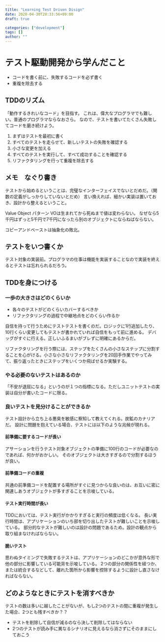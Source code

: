 ```yaml
---
title: "Learning Test Driven Disign"
date: 2020-04-30T20:33:56+09:00
draft: true

categories: ["development"]
tags: []
author: ""
---
```


# テスト駆動開発から学んだこと

- コードを書く前に、失敗するコードを必ず書く
- 重複を除去する

## TDDのリズム

「動作するきれいなコード」を目指す。
これは、偉大なプログラマでも難しい。普通のプログラマならなおさら。
なので、テストを書いてたくさん失敗してコードを磨き続けよう。

1. まずはテストを最初に書く
2. すべてのテストを走らせて、新しいテストの失敗を確認する
3. 小さな変更を加える
4. すべてのテストを実行して、すべて成功することを確認する
5. リファクタリングを行って重複を除去する

## メモ　なぐり書き

テストから始めるということは、完璧なインターフェイスでないとだめだ。（関数の定義がしっかりしていないとだめ）
言い換えれば、細かい実装は置いておき、設計から整えるということ。

Value Object パターン
VOは生まれてから死ぬまで値は変わらない。
なぜなら5千円はずっと5千円で7千円になったら別のオブジェクトにならねばならない。

コピーアンドペーストは抽象化の敗北。

## テストをいつ書くか

テスト対象の実装前。プログラマの仕事は機能を実装することなので実装を終えるとテストは忘れられるだろう。

## TDDを身につける

### 一歩の大きさはどのくらいか
- 各々のテストがどのくらいカバーするべきか
- リファクタリングの過程で中継地点をどのくらい作るか

自信を持って行うためにテストテストを書くのだ。ロジックに1行追加したり、10行くらい変更してもテストが書かれていれば自信をもって前に進める。
デバッグがすぐに行える。正しいふるまいがブレずに明確にあるからだ。

リファクタリングを行う際には、ステップをたくさんの小さなステップに分割することを心がける。小さな小さなリファクタリングを20回手作業でやってみて、振り返ったときにステップをいくつか飛ばせるか実験する。

### やる必要のないテストはあるのか

「不安が退屈になる」というのが１つの指標になる。ただしユニットテストの実装は自分が書いたコードに限る。

### 良いテストを見分けることができるか

テスト設計から立ち上る悪臭を敏感に察知して教えてくれる。炭鉱のカナリアだ。
設計に問題を抱えている場合、テストには以下のような兆候が現れる。

#### 前準備に要するコードが長い
アサーションを行うテスト対象オブジェクトの準備に100行のコードが必要なのであれば、何かがおかしい。
そのオブジェクトは大きすぎるので分割するほうが良い。

#### 前準備コードの重複
共通の前準備コードを配置する場所がすぐに見つからな良いのは、お互いに密に関連しあうオブジェクトが多すぎることを示唆している。

#### テスト実行時間が長い
TDDにおいては、テスト実行がかかりすぎると実行の頻度は低くなる。
長い実行時間は、アプリケーションのいち部を切り出したテストが難しいことを示唆している。
部分的なテストが難しいのは設計の問題であるため。設計の観点から取り組まなければならない。

#### 脆いテスト
思わぬタイミングで失敗するテストは、アプリケーションのどこかが意外な形で他の部分に影響している可能背を示唆している。
2つの部分の関係性を経つか、または統合するなどして、離れた箇所から影響を控除するように設計し直さなければならない。

## どのようなときにテストを消すべきか
テストの数は多いに越したことがないが、もし2つのテストの間に重複が発生した場合、2つとも残すべきか？？

- テストを削除して自信が減るのなら決して削除してはならない
- 2つのテストが読み手に異なるシナリオに見えるなら消さずにそのままにしておこう
